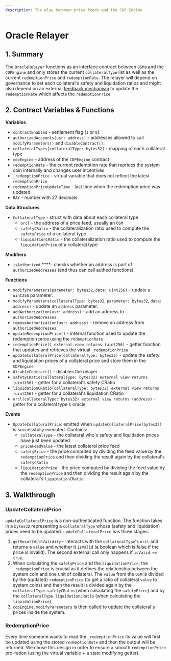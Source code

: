 ```yaml
---
description: The glue between price feeds and the CDP Engine
---
```


# Oracle Relayer

## 1. Summary <a id="1-introduction"></a>

The `OracleRelayer` functions as an interface contract between `OSM`s and the `CDPEngine` and only stores the current `collateralType` list as well as the current `redemptionPrice` and `redemptionRate`. The relayer will depend on governance to set each collateral's safety and liquidation ratios and might also depend on an external [feedback mechanism](https://reflexer-labs.gitbook.io/geb/system-contracts/feedback-mechanism-module) to update the `redemptionRate` which affects the `redemptionPrice`.

## 2. Contract Variables & Functions <a id="2-contract-details"></a>

**Variables**

* `contractEnabled` - settlement flag \(`1` or `0`\).
* `authorizedAccounts[usr: address]` - addresses allowed to call `modifyParameters()` and `disableContract()`.
* `collateralTypes[collateralType: bytes32]` - mapping of each collateral type
* `cdpEngine` - address of the `CDPEngine` contract
* `redemptionRate` - the current redemption rate that reprices the system coin internally and changes user incentives
* `_redemptionPrice` - virtual variable that does not reflect the latest `redemptionPrice`
* `redemptionPriceUpdateTime` - last time when the redemption price was updated
* `RAY` - number with 27 decimals

**Data Structures**

* `CollateralType` - struct with data about each collateral type
  * `orcl` - the address of a price feed, usually an `OSM`
  * `safetyCRatio` - the collateralization ratio used to compute the `safetyPrice` of a collateral type
  * `liquidationCRatio` - the collateralization ratio used to compute the `liquidationPrice` of a collateral type

**Modifiers**

* `isAuthorized` ****- checks whether an address is part of `authorizedAddresses` \(and thus can call authed functions\).

**Functions**

* `modifyParameters(parameter: bytes32`, `data: uint256)` - update a `uint256` parameter.
* `modifyParameters(collateralType: bytes32`, `parameter: bytes32`, `data: address)` - update an `address` parameter.
* `addAuthorization(usr: address)` - add an address to `authorizedAddresses`.
* `removeAuthorization(usr: address)` - remove an address from `authorizedAddresses`.
* `updateRedemptionPrice()` - internal function used to update the redemption price using the  `redemptionRate`
* `redemptionPrice() external view returns (uint256)` - getter function that updates and retrieves the virtual `_redemptionPrice`
* `updateCollateralPrice(collateralType: bytes32)` - update the safety and liquidation prices of a collateral price and store them in the `CDPEngine`
* `disableContract()` - disables the relayer
* `safetyCRatio(collateralType: bytes32) external view returns (uint256)` - getter for a collateral's safety CRatio
* `liquidationCRatio(collateralType: bytes32) external view returns (uint256)` - getter for a collateral's liquidation CRatio
* `orcl(collateralType: bytes32) external view returns (address)` - getter for a collateral type's oracle

**Events**

* `UpdateCollateralPrice`: emitted when `updateCollateralPrice(bytes32)` is successfully executed.  Contains:
  * `collateralType` - the collateral who's safety and liquidation prices have just been updated
  * `priceFeedValue` - the latest collateral price feed
  * `safetyPrice` - the price computed by dividing the feed value by the `redemptionPrice` and then dividing the result again by the collateral's `safetyCRatio`
  * `liquidationPrice` - the price computed by dividing the feed value by the `redemptionPrice` and then dividing the result again by the collateral's `liquidationCRatio`

## 3. Walkthrough <a id="3-key-mechanisms-and-concepts"></a>

### UpdateCollateralPrice <a id="poke"></a>

`updateCollateralPrice` is a non-authenticated function. The function takes in a `bytes32` representing a `collateralType` whose \(safety and liquidation\) prices need to be updated. `updateCollateralPrice` has three stages:

1. `getResultWithValidity` - interacts with the `collateralType`'s `orcl` and returns a `value` and whether it  `isValid` \(a boolean which is false if the price is invalid\). The second external call only happens if `isValid == true`.
2. When calculating the `safetyPrice` and the `liquidationPrice`, the `_redemptionPrice` is crucial as it defines the relationship between the system coin and one unit of collateral. The `value` from the `OSM` is  divided by the \(updated\) `redemptionPrice` \(to get a ratio of collateral `value` to system coins\) and then the result is divided again by the `collateralType.safetyCRatio` \(when calculating the `safetyPrice`\) and by the `collateralType.liquidationCRatio` \(when calculating the `liquidationPrice`\).
3. `cdpEngine.modifyParameters` is then called to update the collateral's prices inside the system.

### RedemptionPrice

Every time someone wants to read the `_redemptionPrice` its value will first be updated using the stored `redemptionRate` and then the output will be returned. We chose this design in order to ensure a smooth  `redemptionPrice` pro-ration \(using the virtual variable + a state modifying getter\).

